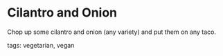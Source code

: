 # Cilantro and Onion

Chop up some cilantro and onion (any variety) and  put them on any taco.

tags: vegetarian, vegan